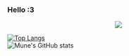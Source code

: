 ### Hello :3 <br />

<p align="center">
  <img src="https://github-readme-stats.vercel.app/api/top-langs/?username=munehime&layout=compact&theme=radical" />
</p>

[![Top Langs](https://github-readme-stats.vercel.app/api/top-langs/?username=munehime&layout=compact&theme=radical)](https://github.com/munehime/github-readme-stats) <br />
![Mune's GitHub stats](https://github-readme-stats.vercel.app/api?username=munehime&show_icons=true&theme=radical) <br />
